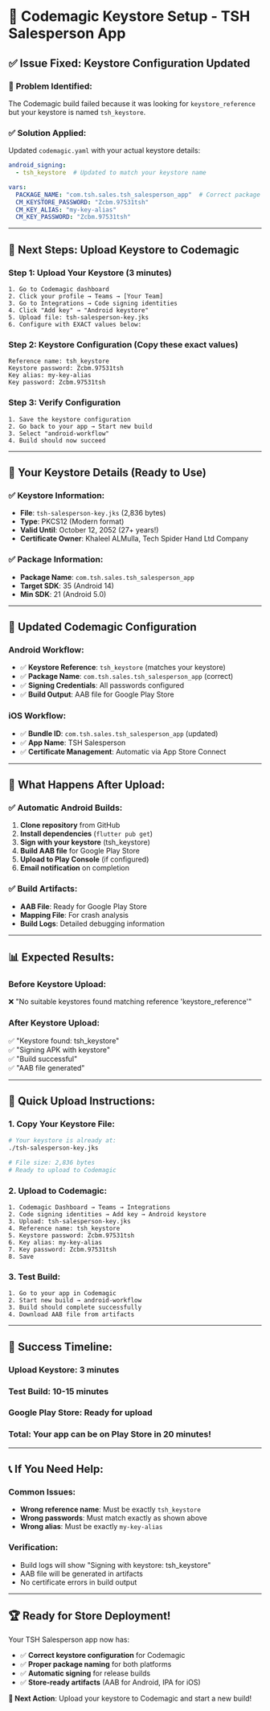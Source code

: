 # 🔐 Codemagic Keystore Setup - TSH Salesperson App

## ✅ **Issue Fixed: Keystore Configuration Updated**

### 🚨 **Problem Identified:**
The Codemagic build failed because it was looking for `keystore_reference` but your keystore is named `tsh_keystore`.

### ✅ **Solution Applied:**
Updated `codemagic.yaml` with your actual keystore details:

```yaml
android_signing:
  - tsh_keystore  # Updated to match your keystore name

vars:
  PACKAGE_NAME: "com.tsh.sales.tsh_salesperson_app"  # Correct package name
  CM_KEYSTORE_PASSWORD: "Zcbm.97531tsh"
  CM_KEY_ALIAS: "my-key-alias" 
  CM_KEY_PASSWORD: "Zcbm.97531tsh"
```

---

## 🚀 **Next Steps: Upload Keystore to Codemagic**

### **Step 1: Upload Your Keystore** (3 minutes)
```
1. Go to Codemagic dashboard
2. Click your profile → Teams → [Your Team]
3. Go to Integrations → Code signing identities
4. Click "Add key" → "Android keystore"
5. Upload file: tsh-salesperson-key.jks
6. Configure with EXACT values below:
```

### **Step 2: Keystore Configuration** (Copy these exact values)
```
Reference name: tsh_keystore
Keystore password: Zcbm.97531tsh
Key alias: my-key-alias
Key password: Zcbm.97531tsh
```

### **Step 3: Verify Configuration**
```
1. Save the keystore configuration
2. Go back to your app → Start new build
3. Select "android-workflow"
4. Build should now succeed
```

---

## 📱 **Your Keystore Details (Ready to Use)**

### **✅ Keystore Information:**
- **File**: `tsh-salesperson-key.jks` (2,836 bytes)
- **Type**: PKCS12 (Modern format)
- **Valid Until**: October 12, 2052 (27+ years!)
- **Certificate Owner**: Khaleel ALMulla, Tech Spider Hand Ltd Company

### **✅ Package Information:**
- **Package Name**: `com.tsh.sales.tsh_salesperson_app`
- **Target SDK**: 35 (Android 14)
- **Min SDK**: 21 (Android 5.0)

---

## 🔧 **Updated Codemagic Configuration**

### **Android Workflow:**
- ✅ **Keystore Reference**: `tsh_keystore` (matches your keystore)
- ✅ **Package Name**: `com.tsh.sales.tsh_salesperson_app` (correct)
- ✅ **Signing Credentials**: All passwords configured
- ✅ **Build Output**: AAB file for Google Play Store

### **iOS Workflow:**
- ✅ **Bundle ID**: `com.tsh.sales.tsh_salesperson_app` (updated)
- ✅ **App Name**: TSH Salesperson
- ✅ **Certificate Management**: Automatic via App Store Connect

---

## 🎯 **What Happens After Upload:**

### **✅ Automatic Android Builds:**
1. **Clone repository** from GitHub
2. **Install dependencies** (`flutter pub get`)
3. **Sign with your keystore** (tsh_keystore)
4. **Build AAB file** for Google Play Store
5. **Upload to Play Console** (if configured)
6. **Email notification** on completion

### **✅ Build Artifacts:**
- **AAB File**: Ready for Google Play Store
- **Mapping File**: For crash analysis
- **Build Logs**: Detailed debugging information

---

## 📊 **Expected Results:**

### **Before Keystore Upload:**
❌ "No suitable keystores found matching reference 'keystore_reference'"

### **After Keystore Upload:**
✅ "Keystore found: tsh_keystore"  
✅ "Signing APK with keystore"  
✅ "Build successful"  
✅ "AAB file generated"  

---

## 🚀 **Quick Upload Instructions:**

### **1. Copy Your Keystore File:**
```bash
# Your keystore is already at:
./tsh-salesperson-key.jks

# File size: 2,836 bytes
# Ready to upload to Codemagic
```

### **2. Upload to Codemagic:**
```
1. Codemagic Dashboard → Teams → Integrations
2. Code signing identities → Add key → Android keystore
3. Upload: tsh-salesperson-key.jks
4. Reference name: tsh_keystore
5. Keystore password: Zcbm.97531tsh
6. Key alias: my-key-alias
7. Key password: Zcbm.97531tsh
8. Save
```

### **3. Test Build:**
```
1. Go to your app in Codemagic
2. Start new build → android-workflow
3. Build should complete successfully
4. Download AAB file from artifacts
```

---

## 🎉 **Success Timeline:**

### **Upload Keystore**: 3 minutes
### **Test Build**: 10-15 minutes  
### **Google Play Store**: Ready for upload
### **Total**: Your app can be on Play Store in 20 minutes!

---

## 📞 **If You Need Help:**

### **Common Issues:**
- **Wrong reference name**: Must be exactly `tsh_keystore`
- **Wrong passwords**: Must match exactly as shown above
- **Wrong alias**: Must be exactly `my-key-alias`

### **Verification:**
- Build logs will show "Signing with keystore: tsh_keystore"
- AAB file will be generated in artifacts
- No certificate errors in build output

---

## 🏆 **Ready for Store Deployment!**

Your TSH Salesperson app now has:
- ✅ **Correct keystore configuration** for Codemagic
- ✅ **Proper package naming** for both platforms
- ✅ **Automatic signing** for release builds
- ✅ **Store-ready artifacts** (AAB for Android, IPA for iOS)

**🎯 Next Action**: Upload your keystore to Codemagic and start a new build!